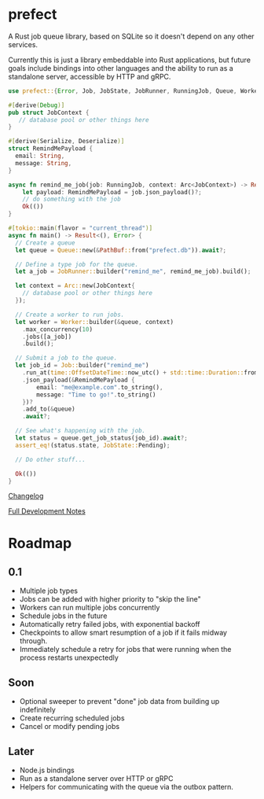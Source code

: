 # prefect

A Rust job queue library, based on SQLite so it doesn't depend on any other services.

Currently this is just a library embeddable into Rust applications, but future goals include bindings into other languages
and the ability to run as a standalone server, accessible by HTTP and gRPC.

```rust
use prefect::{Error, Job, JobState, JobRunner, RunningJob, Queue, Worker};

#[derive(Debug)]
pub struct JobContext {
   // database pool or other things here
}

#[derive(Serialize, Deserialize)]
struct RemindMePayload {
  email: String,
  message: String,
}

async fn remind_me_job(job: RunningJob, context: Arc<JobContext>) -> Result<(), Error> {
    let payload: RemindMePayload = job.json_payload()?;
    // do something with the job
    Ok(())
}

#[tokio::main(flavor = "current_thread")]
async fn main() -> Result<(), Error> {
  // Create a queue
  let queue = Queue::new(&PathBuf::from("prefect.db")).await?;

  // Define a type job for the queue.
  let a_job = JobRunner::builder("remind_me", remind_me_job).build();

  let context = Arc::new(JobContext{
    // database pool or other things here
  });

  // Create a worker to run jobs.
  let worker = Worker::builder(&queue, context)
    .max_concurrency(10)
    .jobs([a_job])
    .build();

  // Submit a job to the queue.
  let job_id = Job::builder("remind_me")
    .run_at(time::OffsetDateTime::now_utc() + std::time::Duration::from_secs(3600))
    .json_payload(&RemindMePayload {
        email: "me@example.com".to_string(),
        message: "Time to go!".to_string()
    })?
    .add_to(&queue)
    .await?;

  // See what's happening with the job.
  let status = queue.get_job_status(job_id).await?;
  assert_eq!(status.state, JobState::Pending);

  // Do other stuff...

  Ok(())
}
```

[Changelog](https://github.com/dimfeld/prefect/blob/master/prefect/CHANGELOG.md)

[Full Development Notes](https://imfeld.dev/notes/projects_prefect)

# Roadmap

## 0.1

- Multiple job types
- Jobs can be added with higher priority to "skip the line"
- Workers can run multiple jobs concurrently
- Schedule jobs in the future
- Automatically retry failed jobs, with exponential backoff
- Checkpoints to allow smart resumption of a job if it fails midway through.
- Immediately schedule a retry for jobs that were running when the process restarts unexpectedly

## Soon

- Optional sweeper to prevent "done" job data from building up indefinitely
- Create recurring scheduled jobs
- Cancel or modify pending jobs

## Later

- Node.js bindings
- Run as a standalone server over HTTP or gRPC
- Helpers for communicating with the queue via the outbox pattern.
